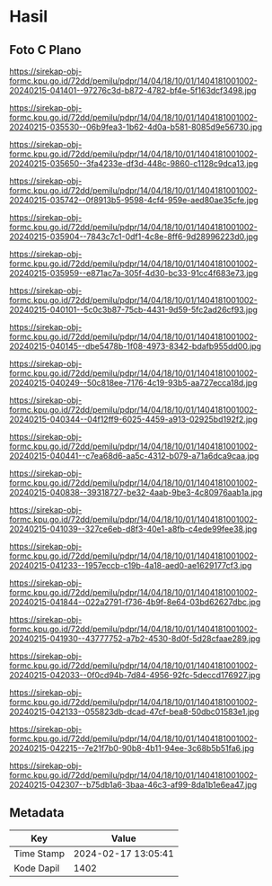 # Hasil

## Foto C Plano

https://sirekap-obj-formc.kpu.go.id/72dd/pemilu/pdpr/14/04/18/10/01/1404181001002-20240215-041401--97276c3d-b872-4782-bf4e-5f163dcf3498.jpg

https://sirekap-obj-formc.kpu.go.id/72dd/pemilu/pdpr/14/04/18/10/01/1404181001002-20240215-035530--06b9fea3-1b62-4d0a-b581-8085d9e56730.jpg

https://sirekap-obj-formc.kpu.go.id/72dd/pemilu/pdpr/14/04/18/10/01/1404181001002-20240215-035650--3fa4233e-df3d-448c-9860-c1128c9dca13.jpg

https://sirekap-obj-formc.kpu.go.id/72dd/pemilu/pdpr/14/04/18/10/01/1404181001002-20240215-035742--0f8913b5-9598-4cf4-959e-aed80ae35cfe.jpg

https://sirekap-obj-formc.kpu.go.id/72dd/pemilu/pdpr/14/04/18/10/01/1404181001002-20240215-035904--7843c7c1-0df1-4c8e-8ff6-9d28996223d0.jpg

https://sirekap-obj-formc.kpu.go.id/72dd/pemilu/pdpr/14/04/18/10/01/1404181001002-20240215-035959--e871ac7a-305f-4d30-bc33-91cc4f683e73.jpg

https://sirekap-obj-formc.kpu.go.id/72dd/pemilu/pdpr/14/04/18/10/01/1404181001002-20240215-040101--5c0c3b87-75cb-4431-9d59-5fc2ad26cf93.jpg

https://sirekap-obj-formc.kpu.go.id/72dd/pemilu/pdpr/14/04/18/10/01/1404181001002-20240215-040145--dbe5478b-1f08-4973-8342-bdafb955dd00.jpg

https://sirekap-obj-formc.kpu.go.id/72dd/pemilu/pdpr/14/04/18/10/01/1404181001002-20240215-040249--50c818ee-7176-4c19-93b5-aa727ecca18d.jpg

https://sirekap-obj-formc.kpu.go.id/72dd/pemilu/pdpr/14/04/18/10/01/1404181001002-20240215-040344--04f12ff9-6025-4459-a913-02925bd192f2.jpg

https://sirekap-obj-formc.kpu.go.id/72dd/pemilu/pdpr/14/04/18/10/01/1404181001002-20240215-040441--c7ea68d6-aa5c-4312-b079-a71a6dca9caa.jpg

https://sirekap-obj-formc.kpu.go.id/72dd/pemilu/pdpr/14/04/18/10/01/1404181001002-20240215-040838--39318727-be32-4aab-9be3-4c80976aab1a.jpg

https://sirekap-obj-formc.kpu.go.id/72dd/pemilu/pdpr/14/04/18/10/01/1404181001002-20240215-041039--327ce6eb-d8f3-40e1-a8fb-c4ede99fee38.jpg

https://sirekap-obj-formc.kpu.go.id/72dd/pemilu/pdpr/14/04/18/10/01/1404181001002-20240215-041233--1957eccb-c19b-4a18-aed0-ae1629177cf3.jpg

https://sirekap-obj-formc.kpu.go.id/72dd/pemilu/pdpr/14/04/18/10/01/1404181001002-20240215-041844--022a2791-f736-4b9f-8e64-03bd62627dbc.jpg

https://sirekap-obj-formc.kpu.go.id/72dd/pemilu/pdpr/14/04/18/10/01/1404181001002-20240215-041930--43777752-a7b2-4530-8d0f-5d28cfaae289.jpg

https://sirekap-obj-formc.kpu.go.id/72dd/pemilu/pdpr/14/04/18/10/01/1404181001002-20240215-042033--0f0cd94b-7d84-4956-92fc-5deccd176927.jpg

https://sirekap-obj-formc.kpu.go.id/72dd/pemilu/pdpr/14/04/18/10/01/1404181001002-20240215-042133--055823db-dcad-47cf-bea8-50dbc01583e1.jpg

https://sirekap-obj-formc.kpu.go.id/72dd/pemilu/pdpr/14/04/18/10/01/1404181001002-20240215-042215--7e21f7b0-90b8-4b11-94ee-3c68b5b51fa6.jpg

https://sirekap-obj-formc.kpu.go.id/72dd/pemilu/pdpr/14/04/18/10/01/1404181001002-20240215-042307--b75db1a6-3baa-46c3-af99-8da1b1e6ea47.jpg


## Metadata

| Key        | Value               |
| ---------- | ------------------- |
| Time Stamp | 2024-02-17 13:05:41 |
| Kode Dapil | 1402                |




